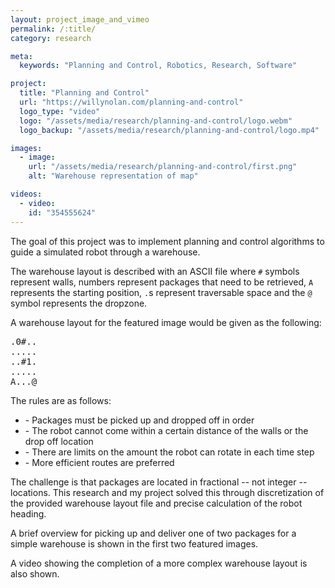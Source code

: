 ```yaml
---
layout: project_image_and_vimeo
permalink: /:title/
category: research

meta:
  keywords: "Planning and Control, Robotics, Research, Software"

project:
  title: "Planning and Control"
  url: "https://willynolan.com/planning-and-control"
  logo_type: "video"
  logo: "/assets/media/research/planning-and-control/logo.webm"
  logo_backup: "/assets/media/research/planning-and-control/logo.mp4"

images:
  - image:
    url: "/assets/media/research/planning-and-control/first.png"
    alt: "Warehouse representation of map"

videos:
  - video:
    id: "354555624"
---
```

<p>

</p>

<p>
The goal of this project was to implement planning and control algorithms to guide a simulated robot through a warehouse.
</p>

<p>
The warehouse layout is described with an ASCII file where <code>#</code> symbols represent walls, numbers represent packages that 
need to be retrieved, <code>A</code> represents the starting position, <code>.</code>s represent traversable space and the <code>@</code> symbol represents 
the dropzone.
</p>

<p>
A warehouse layout for the featured image would be given as the following:
<pre class="codeblock">
.0#..
.....
..#1.
.....
A...@
</pre>
</p>

<p>
The rules are as follows:
<ul>
    <li>- Packages must be picked up and dropped off in order</li>
    <li>- The robot cannot come within a certain distance of the walls or the drop off location</li>
    <li>- There are limits on the amount the robot can rotate in each time step</li>
    <li>- More efficient routes are preferred</li>
</ul>
</p>

<p>
The challenge is that packages are located in fractional -- not integer -- locations.  This research and my project solved this through 
discretization of the provided warehouse layout file and precise calculation of the robot heading.
</p>

<p>
A brief overview for picking up and deliver one of two packages for a simple warehouse is shown in the first two
featured images.

A video showing the completion of a more complex warehouse layout is also shown.
</p>

